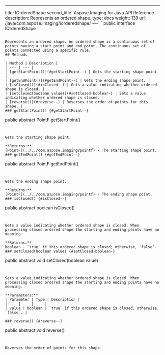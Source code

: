 ---
title: IOrderedShape
second_title: Aspose.Imaging for Java API Reference
description: Represents an ordered shape.
type: docs
weight: 139
url: /java/com.aspose.imaging/iorderedshape/
---```
public interface IOrderedShape
```

Represents an ordered shape. An ordered shape is a continuous set of points having a start point and end point. The continuous set of points connected using a specific rule.
## Methods

| Method | Description |
| --- | --- |
| [getStartPoint()](#getStartPoint--) | Gets the starting shape point. |
| [getEndPoint()](#getEndPoint--) | Gets the ending shape point. |
| [isClosed()](#isClosed--) | Gets a value indicating whether ordered shape is closed. |
| [setClosed(boolean value)](#setClosed-boolean-) | Sets a value indicating whether ordered shape is closed. |
| [reverse()](#reverse--) | Reverses the order of points for this shape. |
### getStartPoint() {#getStartPoint--}
```
public abstract PointF getStartPoint()
```


Gets the starting shape point.

**Returns:**
[PointF](../../com.aspose.imaging/pointf) - The starting shape point.
### getEndPoint() {#getEndPoint--}
```
public abstract PointF getEndPoint()
```


Gets the ending shape point.

**Returns:**
[PointF](../../com.aspose.imaging/pointf) - The ending shape point.
### isClosed() {#isClosed--}
```
public abstract boolean isClosed()
```


Gets a value indicating whether ordered shape is closed. When processing closed ordered shape the starting and ending points have no meaning.

**Returns:**
boolean - `true` if this ordered shape is closed; otherwise, `false`.
### setClosed(boolean value) {#setClosed-boolean-}
```
public abstract void setClosed(boolean value)
```


Sets a value indicating whether ordered shape is closed. When processing closed ordered shape the starting and ending points have no meaning.

**Parameters:**
| Parameter | Type | Description |
| --- | --- | --- |
| value | boolean | `true` if this ordered shape is closed; otherwise, `false`. |

### reverse() {#reverse--}
```
public abstract void reverse()
```


Reverses the order of points for this shape.

